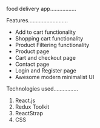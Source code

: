food delivery app.................

Features..........................

- Add to cart functionality
- Shopping cart functionality
- Product Filtering functionality
- Product page
- Cart and checkout page
- Contact page
- Login and Register page
- Awesome modern minimalist UI

Technologies used................

1. React.js
2. Redux Toolkit
3. ReactStrap
4. CSS
